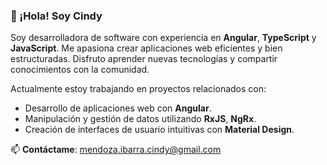 
### 👋 ¡Hola! Soy Cindy

Soy desarrolladora de software con experiencia en **Angular**, **TypeScript** y **JavaScript**. Me apasiona crear aplicaciones web eficientes y bien estructuradas. Disfruto aprender nuevas tecnologías y compartir conocimientos con la comunidad.

Actualmente estoy trabajando en proyectos relacionados con:

- Desarrollo de aplicaciones web con **Angular**.
- Manipulación y gestión de datos utilizando **RxJS**, **NgRx**.
- Creación de interfaces de usuario intuitivas con **Material Design**.

📫 **Contáctame**: [mendoza.ibarra.cindy@gmail.com](mendoza.ibarra.cindy@gmail.com)

